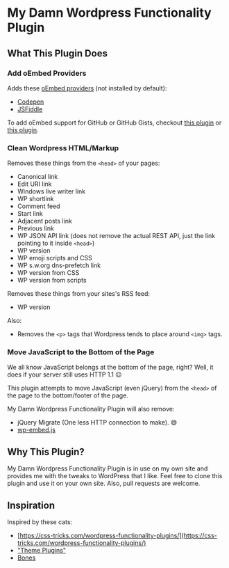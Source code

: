 My Damn Wordpress Functionality Plugin
======================================

## What This Plugin Does

### Add oEmbed Providers

Adds these [oEmbed providers](https://codex.wordpress.org/Embeds#oEmbed) (not installed by default):

  - [Codepen](https://codepen.io/)
  - [JSFiddle](https://jsfiddle.net/)

To add oEmbed support for GitHub or GitHub Gists, checkout [this plugin](https://en-ca.wordpress.org/plugins/github-embed/) or [this plugin](https://en-ca.wordpress.org/plugins/oembed-gist/).

### Clean Wordpress HTML/Markup

Removes these things from the `<head>` of your pages:

- Canonical link 
- Edit URI link
- Windows live writer link
- WP shortlink
- Comment feed
- Start link
- Adjacent posts link
- Previous link
- WP JSON API link (does not remove the actual REST API, just the link pointing to it inside `<head>`)
- WP version
- WP emoji scripts and CSS
- WP s.w.org dns-prefetch link
- WP version from CSS
- WP version from scripts

Removes these things from your sites's RSS feed: 

- WP version

Also: 

- Removes the `<p>` tags that Wordpress tends to place around `<img>` tags.

### Move JavaScript to the Bottom of the Page

We all know JavaScript belongs at the bottom of the page, right? Well, it does if your server still uses HTTP 1.1 :wink:

This plugin attempts to move JavaScript (even jQuery) from the `<head>` of the page to the bottom/footer of the page.

My Damn Wordpress Functionality Plugin will also remove:

- jQuery Migrate (One less HTTP connection to make). :smile:
- [wp-embed.js](https://wordpress.stackexchange.com/questions/211701/what-does-wp-embed-min-js-do-in-wordpress-4-4)

## Why This Plugin?

My Damn Wordpress Functionality Plugin is in use on my own site and provides me with the tweaks to WordPress that I like. Feel free to clone this plugin and use it on your own site. Also, pull requests are welcome. 

## Inspiration

Inspired by these cats:

- [https://css-tricks.com/wordpress-functionality-plugins/](https://css-tricks.com/wordpress-functionality-plugins/)
- ["Theme Plugins"](http://www.smashingmagazine.com/2011/09/how-to-create-a-wordpress-plugin/)
- [Bones](https://themble.com/bones/)
